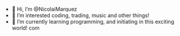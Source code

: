 - 👋 Hi, I’m @NicolaiMarquez
- 👀 I’m interested coding, trading, music and other things!
- 🌱 I’m currently learning programming, and initiating in this  exciting world!
com

<!---
NicolaiMarquez/NicolaiMarquez is a ✨ special ✨ repository because its `README.md` (this file) appears on your GitHub profile.
You can click the Preview link to take a look at your changes.
--->
